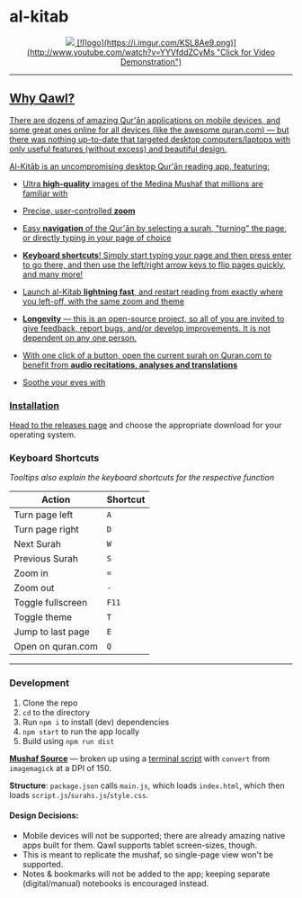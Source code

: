 # al-kitab

<p align="center">
  <a href="http://www.youtube.com/watch?v=YYVfddZCyMs" title="Video Trailer"><img src="https://i.imgur.com/ZABEsxq.png></a>
</p>


<p align="center">
  [![logo](https://i.imgur.com/KSL8Ae9.png)](http://www.youtube.com/watch?v=YYVfddZCyMs "Click for Video Demonstration")
</p>

--------

## Why Qawl?

There are dozens of amazing Qur'ān applications on mobile devices, and some great ones online for all devices (like the awesome quran.com) — but there was nothing up-to-date that targeted desktop computers/laptops with only useful features (without excess) and beautiful design. 

Al-Kitāb is an uncompromising desktop Qur'ān reading app, featuring:

* Ultra **high-quality** images of the Medina Mushaf that millions are familiar with

* Precise, user-controlled **zoom**

* Easy **navigation** of the Qur'ān by selecting a surah, "turning" the page, or directly typing in your page of choice

* **Keyboard shortcuts**! Simply start typing your page and then press enter to go there, and then use the left/right arrow keys to flip pages quickly, and many more!

* Launch al-Kitab **lightning fast**, and restart reading from exactly where you left-off, with the same zoom and theme

* **Longevity** — this is an open-source project, so all of you are invited to give feedback, report bugs, and/or develop improvements. It is not dependent on any one person.

* With one click of a button, open the current surah on Quran.com to benefit from **audio recitations, analyses and translations**

* Soothe your eyes with 

### Installation
Head to the [releases page](https://qawl.navedislam.com/#section3) and choose the appropriate download for your operating system. 


### Keyboard Shortcuts
*Tooltips also explain the keyboard shortcuts for the respective function*

| Action            | Shortcut |
|-------------------|----------|
| Turn page left    | `A`      |
| Turn page right   | `D`      |
| Next Surah        | `W`      |
| Previous Surah    | `S`      |
| Zoom in           | `=`      |
| Zoom out          | `-`      |
| Toggle fullscreen | `F11`    |
| Toggle theme      | `T`      |
| Jump to last page | `E`      |
| Open on quran.com | `Q`      |

-----

### Development
1. Clone the repo
2. `cd` to the directory 
3. Run `npm i` to install (dev) dependencies
4. `npm start` to run the app locally
5. Build using `npm run dist`

**[Mushaf Source](https://archive.org/details/ar_Mushaf_AlMadinah_new_TruePDF)** — broken up using a [terminal script](https://gist.github.com/mr-islam/67de74c60adb9d10057d9b83d19b5563) with `convert` from `imagemagick` at a DPI of 150. 

**Structure**: `package.json` calls `main.js`, which loads `index.html`, which then loads `script.js`/`surahs.js`/`style.css`.

#### Design Decisions:

- Mobile devices will not be supported; there are already amazing native apps built for them. Qawl supports tablet screen-sizes, though.
- This is meant to replicate the mushaf, so single-page view won't be supported. 
- Notes & bookmarks will not be added to the app; keeping separate (digital/manual) notebooks is encouraged instead.
  
